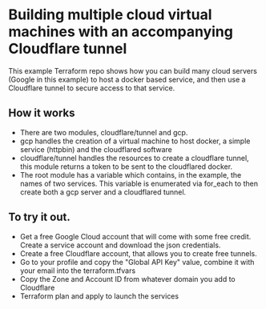 # Building multiple cloud virtual machines with an accompanying Cloudflare tunnel

This example Terraform repo shows how you can build many cloud servers (Google in this example) to host a docker based service, and then use a Cloudflare tunnel to secure access to that service.

## How it works
- There are two modules, cloudflare/tunnel and gcp.
 - gcp handles the creation of a virtual machine to host docker, a simple service (httpbin) and the cloudflared software
 - cloudflare/tunnel handles the resources to create a cloudflare tunnel, this module returns a token to be sent to the cloudflared docker.
- The root module has a variable which contains, in the example, the names of two services. This variable is enumerated via for_each to then create both a gcp server and a cloudflared tunnel.

## To try it out.
- Get a free Google Cloud account that will come with some free credit. Create a service account and download the json credentials.
- Create a free Cloudflare account, that allows you to create free tunnels.
 - Go to your profile and copy the "Global API Key" value, combine it with your email into the terraform.tfvars
 - Copy the Zone and Account ID from whatever domain you add to Cloudflare
- Terraform plan and apply to launch the services